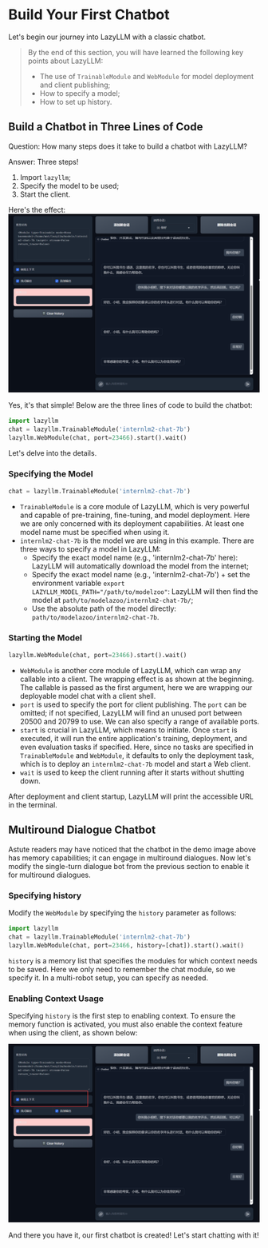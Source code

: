 
# Build Your First Chatbot

Let's begin our journey into LazyLLM with a classic chatbot.

> By the end of this section, you will have learned the following key points about LazyLLM:
>
> - The use of `TrainableModule` and `WebModule` for model deployment and client publishing;
> - How to specify a model;
> - How to set up history.

## Build a Chatbot in Three Lines of Code

Question: How many steps does it take to build a chatbot with LazyLLM?

Answer: Three steps!

1. Import `lazyllm`;
2. Specify the model to be used;
3. Start the client.

Here's the effect:
![First Chat bot](../../assets/1_first_chat_bot_demo.png)

Yes, it's that simple! Below are the three lines of code to build the chatbot:

```python
import lazyllm
chat = lazyllm.TrainableModule('internlm2-chat-7b')
lazyllm.WebModule(chat, port=23466).start().wait()
```

Let's delve into the details.

### Specifying the Model

```python
chat = lazyllm.TrainableModule('internlm2-chat-7b')
```

- `TrainableModule` is a core module of LazyLLM, which is very powerful and capable of pre-training, fine-tuning, and model deployment. Here we are only concerned with its deployment capabilities. At least one model name must be specified when using it.
- `internlm2-chat-7b` is the model we are using in this example. There are three ways to specify a model in LazyLLM:
    - Specify the exact model name (e.g., 'internlm2-chat-7b' here): LazyLLM will automatically download the model from the internet;
    - Specify the exact model name (e.g., 'internlm2-chat-7b') + set the environment variable `export LAZYLLM_MODEL_PATH="/path/to/modelzoo"`: LazyLLM will then find the model at `path/to/modelazoo/internlm2-chat-7b/`;
    - Use the absolute path of the model directly: `path/to/modelazoo/internlm2-chat-7b`.

### Starting the Model

```python
lazyllm.WebModule(chat, port=23466).start().wait()
```

- `WebModule` is another core module of LazyLLM, which can wrap any callable into a client.
The wrapping effect is as shown at the beginning. The callable is passed as the first argument, here we are wrapping our deployable model chat with a client shell.
- `port` is used to specify the port for client publishing. The `port` can be omitted; if not specified, LazyLLM will find an unused port between 20500 and 20799 to use. We can also specify a range of available ports.
- `start` is crucial in LazyLLM, which means to initiate. Once `start` is executed, it will run the entire application's training, deployment, and even evaluation tasks if specified.
Here, since no tasks are specified in `TrainableModule` and `WebModule`, it defaults to only the deployment task, which is to deploy an `internlm2-chat-7b` model and start a Web client.
- `wait` is used to keep the client running after it starts without shutting down.

After deployment and client startup, LazyLLM will print the accessible URL in the terminal.

## Multiround Dialogue Chatbot

Astute readers may have noticed that the chatbot in the demo image above has memory capabilities; it can engage in multiround dialogues. Now let's modify the single-turn dialogue bot from the previous section to enable it for multiround dialogues.

### Specifying history

Modify the `WebModule` by specifying the `history` parameter as follows:

```python
import lazyllm
chat = lazyllm.TrainableModule('internlm2-chat-7b')
lazyllm.WebModule(chat, port=23466, history=[chat]).start().wait()
```

`history` is a memory list that specifies the modules for which context needs to be saved. Here we only need to remember the chat module, so we specify it. In a multi-robot setup, you can specify as needed.

### Enabling Context Usage

Specifying `history` is the first step to enabling context. To ensure the memory function is activated, you must also enable the context feature when using the client, as shown below:

![First Chat bot](../../assets/1_first_chat_bot_demo2.png)

And there you have it, our first chatbot is created! Let's start chatting with it!
